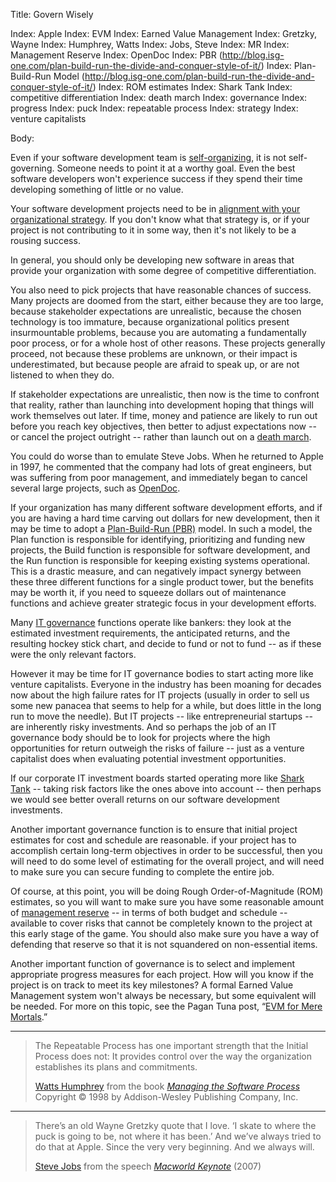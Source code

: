 Title: Govern Wisely

Index: Apple
Index: EVM
Index: Earned Value Management
Index: Gretzky, Wayne
Index: Humphrey, Watts
Index: Jobs, Steve
Index: MR
Index: Management Reserve
Index: OpenDoc
Index: PBR (http://blog.isg-one.com/plan-build-run-the-divide-and-conquer-style-of-it/)
Index: Plan-Build-Run Model (http://blog.isg-one.com/plan-build-run-the-divide-and-conquer-style-of-it/)
Index: ROM estimates
Index: Shark Tank
Index: competitive differentiation
Index: death march
Index: governance
Index: progress
Index: puck
Index: repeatable process
Index: strategy
Index: venture capitalists


Body:

Even if your software development team is [self-organizing][], it is not self-governing. Someone needs to point it at a worthy goal. Even the best software developers won't experience success if they spend their time developing something of little or no value.

Your software development projects need to be in <a href="http://www.pagantuna.com/posts/the-primary-functions-of-management.html" class="reflink" target="ref">alignment with your organizational strategy</a>. If you don't know what that strategy is, or if your project is not contributing to it in some way, then it's not likely to be a rousing success.

In general, you should only be developing new software in areas that provide your organization with some degree of competitive differentiation.

You also need to pick projects that have reasonable chances of success. Many projects are doomed from the start, either because they are too large, because stakeholder expectations are unrealistic, because the chosen technology is too immature, because organizational politics present insurmountable problems, because you are automating a fundamentally poor process, or for a whole host of other reasons. These projects generally proceed, not because these problems are unknown, or their impact is underestimated, but because people are afraid to speak up, or are not listened to when they do.

If stakeholder expectations are unrealistic, then now is the time to confront that reality, rather than launching into development hoping that things will work themselves out later. If time, money and patience are likely to run out before you reach key objectives, then better to adjust expectations now -- or cancel the project outright -- rather than launch out on a <a href="http://en.wikipedia.org/wiki/Death_march_(project_management)" class="reflink" target="ref">death march</a>.

You could do worse than to emulate Steve Jobs. When he returned to Apple in 1997, he commented that the company had lots of great engineers, but was suffering from poor management, and immediately began to cancel several large projects, such as <a href="https://en.wikipedia.org/wiki/OpenDoc" class="reflink" target="ref">OpenDoc</a>.

If your organization has many different software development efforts, and if you are having a hard time carving out dollars for new development, then it may be time to adopt a <a href="http://blog.isg-one.com/plan-build-run-the-divide-and-conquer-style-of-it/" class="reflink" target="ref">Plan-Build-Run (PBR)</a> model. In such a model, the Plan function is responsible for identifying, prioritizing and funding new projects, the Build function is responsible for software development, and the Run function is responsible for keeping existing systems operational. This is a drastic measure, and can negatively impact synergy between these three different functions for a single product tower, but the benefits may be worth it, if you need to squeeze dollars out of maintenance functions and achieve greater strategic focus in your development efforts. 

Many <a href="http://en.wikipedia.org/wiki/Corporate_governance_of_information_technology" class="reflink" target="ref">IT governance</a> functions operate like bankers: they look at the estimated investment requirements, the anticipated returns, and the resulting hockey stick chart, and decide to fund or not to fund -- as if these were the only relevant factors.

However it may be time for IT governance bodies to start acting more like venture capitalists. Everyone in the industry has been moaning for decades now about the high failure rates for IT projects (usually in order to sell us some new panacea that seems to help for a while, but does little in the long run to move the needle). But IT projects -- like entrepreneurial startups -- are inherently risky investments. And so perhaps the job of an IT governance body should be to look for projects where the high opportunities for return outweigh the risks of failure -- just as a venture capitalist does when evaluating potential investment opportunities.

If our corporate IT investment boards started operating more like <a href="http://www.cnbcprime.com/shark-tank" class="reflink" target="ref">Shark Tank</a> -- taking risk factors like the ones above into account -- then perhaps we would see better overall returns on our software development investments.

Another important governance function is to ensure that initial project estimates for cost and schedule are reasonable. if your project has to accomplish certain long-term objectives in order to be successful, then you will need to do some level of estimating for the overall project, and will need to make sure you can secure funding to complete the entire job.

Of course, at this point, you will be doing Rough Order-of-Magnitude (ROM) estimates, so you will want to make sure you have some reasonable amount of <a href="https://www.humphreys-assoc.com/evms/effective-management-reserve-ta-a-60.html" class="reflink" target="ref">management reserve</a> -- in terms of both budget and schedule -- available to cover risks that cannot be completely known to the project at this early stage of the game. You should also make sure you have a way of defending that reserve so that it is not squandered on non-essential items.

Another important function of governance is to select and implement appropriate progress measures for each project. How will you know if the project is on track to meet its key milestones? A formal Earned Value Management system won't always be necessary, but some equivalent will be needed. For more on this topic, see the Pagan Tuna post, &ldquo;<a href="http://www.pagantuna.com/posts/evm-for-mere-mortals.html" class="reflink" target="ref">EVM for Mere Mortals</a>.&rdquo;

----

<blockquote>
<p>
The Repeatable Process has one important strength that the Initial Process does not: It provides control over the way the organization establishes its plans and commitments.</p>

<footer>
<a href="http://en.wikipedia.org/wiki/Watts_Humphrey" class="reflink" target="ref">Watts Humphrey</a> from the book <cite><a href="bibliography.html#humphrey-1998">Managing the Software Process</a></cite> Copyright &copy; 1998 by Addison-Wesley Publishing Company, Inc.
</footer>
</blockquote>

----

<blockquote>
<p>
There&#8217;s an old Wayne Gretzky quote that I love. &#8216;I skate to where the puck is going to be, not where it has been.&#8217; And we&#8217;ve always tried to do that at Apple. Since the very very beginning. And we always will.</p>

<footer>
<a href="http://en.wikipedia.org/wiki/Steve_Jobs" class="reflink" target="ref">Steve Jobs</a> from the speech <cite><a href="bibliography.html#jobs-2007">Macworld Keynote</a></cite> (2007)
</footer>
</blockquote>


[self-organizing]: self-organizing-teams.html
